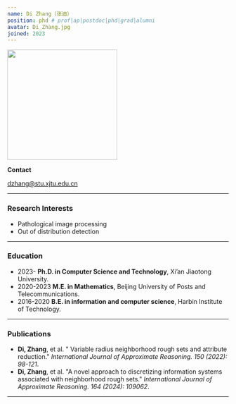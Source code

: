 ```yaml
---
name: Di Zhang（张迪）
position: phd # prof|ap|postdoc|phd|grad|alumni
avatar: Di_Zhang.jpg
joined: 2023
---
```


<img width="250" src="{{site.baseurl}}/images/people/{{page.avatar}}" data-action="zoom">

**Contact**

<i class="fa fa-envelope-o"></i> <dzhang@stu.xjtu.edu.cn><br>


<hr>

### Research Interests

- Pathological image processing
- Out of distribution detection

<hr>

###  Education

- 2023- **Ph.D. in Computer Science and Technology**, Xi’an Jiaotong University.
- 2020-2023 **M.E. in Mathematics**, Beijing University of Posts and Telecommunications.
- 2016-2020 **B.E. in information and computer science**, Harbin Institute of Technology.

<hr>

### Publications

- **Di, Zhang**, et al. " Variable radius neighborhood rough sets and attribute reduction." _International Journal of Approximate Reasoning. 150 (2022): 98-121_.
- **Di, Zhang**, et al. "A novel approach to discretizing information systems associated with neighborhood rough sets." _International Journal of Approximate Reasoning. 164 (2024): 109062_.

<hr>
